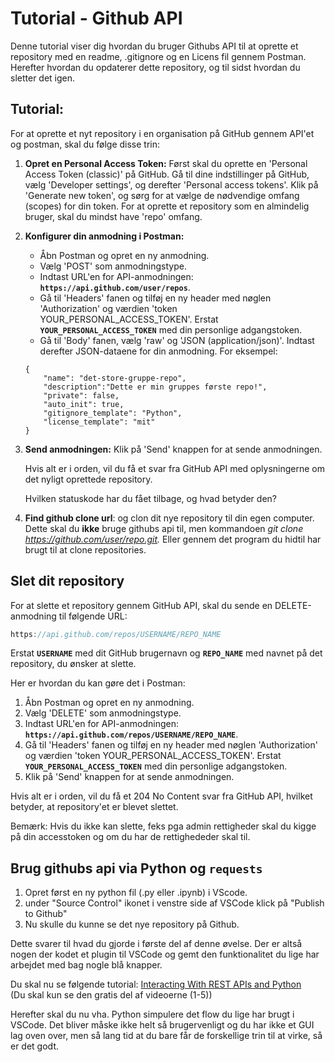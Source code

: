 # Tutorial - Github API

Denne tutorial viser dig hvordan du bruger Githubs API til at oprette et repository med en readme, .gitignore og en Licens fil gennem Postman. Herefter hvordan du opdaterer dette repository, og til sidst hvordan du sletter det igen.

## Tutorial:

For at oprette et nyt repository i en organisation på GitHub gennem API'et og postman, skal du følge disse trin: 

1. **Opret en Personal Access Token:** Først skal du oprette en 'Personal Access Token (classic)' på GitHub. Gå til dine indstillinger på GitHub, vælg 'Developer settings', og derefter 'Personal access tokens'. 
Klik på 'Generate new token', og sørg for at vælge de nødvendige omfang (scopes) for din token. For at oprette et repository som en almindelig bruger, skal du mindst have 'repo' omfang.
2. **Konfigurer din anmodning i Postman:**
    - Åbn Postman og opret en ny anmodning.
    - Vælg 'POST' som anmodningstype.
    - Indtast URL'en for API-anmodningen: **`https://api.github.com/user/repos`**.
    - Gå til 'Headers' fanen og tilføj en ny header med nøglen 'Authorization' og værdien 
    'token YOUR_PERSONAL_ACCESS_TOKEN'. Erstat **`YOUR_PERSONAL_ACCESS_TOKEN`** med din personlige adgangstoken.
    - Gå til 'Body' fanen, vælg 'raw' og 'JSON (application/json)'. Indtast derefter JSON-dataene for din anmodning. For eksempel:
    
    ```
    {
        "name": "det-store-gruppe-repo",
        "description":"Dette er min gruppes første repo!",
        "private": false,
        "auto_init": true,
        "gitignore_template": "Python",
        "license_template": "mit"
    }
    ```

1. **Send anmodningen:** Klik på 'Send' knappen for at sende anmodningen.
    
    Hvis alt er i orden, vil du få et svar fra GitHub API med oplysningerne om det nyligt oprettede repository.
    
    Hvilken statuskode har du fået tilbage, og hvad betyder den?
    
2. **Find github clone url**: og clon dit nye repository til din egen computer. 
Dette skal du **ikke** bruge githubs api til, men kommandoen 
*git clone https://github.com/user/repo.git.*
Eller gennem det program du hidtil har brugt til at clone repositories.  

## Slet dit repository

For at slette et repository gennem GitHub API, skal du sende en DELETE-anmodning til følgende URL:

```jsx
https://api.github.com/repos/USERNAME/REPO_NAME
```

Erstat **`USERNAME`** med dit GitHub brugernavn og **`REPO_NAME`** med navnet på det repository, du ønsker at slette.

Her er hvordan du kan gøre det i Postman:

1. Åbn Postman og opret en ny anmodning.
2. Vælg 'DELETE' som anmodningstype.
3. Indtast URL'en for API-anmodningen: **`https://api.github.com/repos/USERNAME/REPO_NAME`**.
4. Gå til 'Headers' fanen og tilføj en ny header med nøglen 'Authorization' og værdien 'token YOUR_PERSONAL_ACCESS_TOKEN'. Erstat **`YOUR_PERSONAL_ACCESS_TOKEN`** med din personlige adgangstoken.
5. Klik på 'Send' knappen for at sende anmodningen.

Hvis alt er i orden, vil du få et 204 No Content svar fra GitHub API, hvilket betyder, at repository'et er blevet slettet.

Bemærk: Hvis du ikke kan slette, feks pga admin rettigheder skal du kigge på din accesstoken og om du har de rettighededer skal til.


## Brug githubs api via Python og `requests`    

1. Opret først en ny python fil (.py eller .ipynb) i VScode. 
2. under "Source Control" ikonet i venstre side af VSCode klick på "Publish to Github" 
3. Nu skulle du kunne se det nye repository på Github. 

Dette svarer til hvad du gjorde i første del af denne øvelse. Der er altså nogen der kodet et plugin til VSCode og gemt den funktionalitet du lige har arbejdet med  bag nogle blå knapper.     

Du skal nu se følgende tutorial: [Interacting With REST APIs and Python](https://realpython.com/courses/interacting-rest-apis-python/)    
(Du skal kun se den gratis del af videoerne (1-5))

Herefter skal du nu vha. Python simpulere det flow du lige har brugt i VSCode. Det bliver måske ikke helt så brugervenligt og du har ikke et GUI lag oven over, men så lang tid at du bare får de forskellige trin til at virke, så er det godt.
